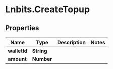 # Lnbits.CreateTopup

## Properties

Name | Type | Description | Notes
------------ | ------------- | ------------- | -------------
**walletId** | **String** |  | 
**amount** | **Number** |  | 


